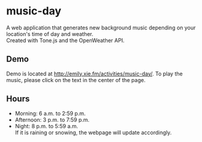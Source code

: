 # music-day
A web application that generates new background music depending on your location's time of day and weather. <br />
Created with Tone.js and the OpenWeather API.

## Demo
Demo is located at http://emily.xie.fm/activities/music-day/. To play the music, please click on the text in the center of the page.

## Hours
* Morning: 6 a.m. to 2:59 p.m.
* Afternoon: 3 p.m. to 7:59 p.m.
* Night: 8 p.m. to 5:59 a.m.<br />
If it is raining or snowing, the webpage will update accordingly.

